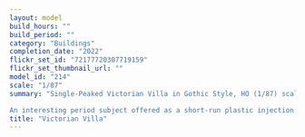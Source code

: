 ```yaml
---
layout: model
build_hours: ""
build_period: ""
category: "Buildings"
completion_date: "2022"
flickr_set_id: "72177720307719159"
flickr_set_thumbnail_url: ""
model_id: "214"
scale: "1/87"
summary: "Single-Peaked Victorian Villa in Gothic Style, HO (1/87) scale [Built 2022]

An interesting period subject offered as a short-run plastic injection (+ white-metal) kit. It required careful hand-painting. I added 2 Preiser figures to bring it to life."
title: "Victorian Villa"
---
```



